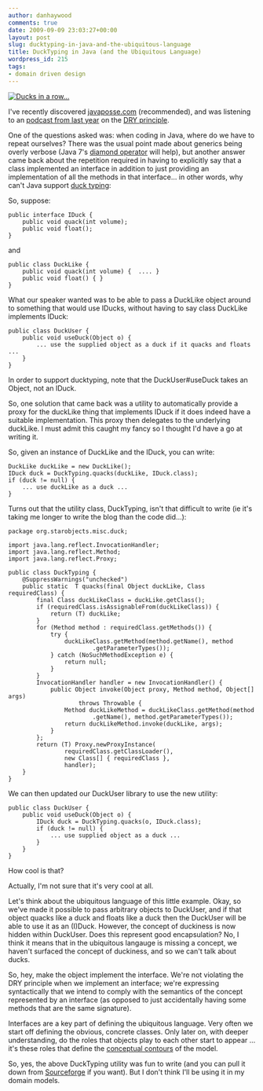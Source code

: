 ```yaml
---
author: danhaywood
comments: true
date: 2009-09-09 23:03:27+00:00
layout: post
slug: ducktyping-in-java-and-the-ubiquitous-language
title: DuckTyping in Java (and the Ubiquitous Language)
wordpress_id: 215
tags:
- domain driven design
---
```


[![Ducks in a row...](http://farm1.static.flickr.com/221/501334109_72733521d5.jpg)](http://www.flickr.com/photos/troikkonen/501334109/)

I've recently discovered [javaposse.com](http://javaposse.com) (recommended), and was listening to an [podcast from last year](http://javaposse.com/index.php?post_id=401248) on the [DRY principle](http://en.wikipedia.org/wiki/Don%27t_repeat_yourself).

One of the questions asked was: when coding in Java, where do we have to repeat ourselves?  There was the usual point made about generics being overly verbose (Java 7's [diamond operator](http://mail.openjdk.java.net/pipermail/coin-dev/2009-February/000009.html) will help), but another answer came back about the repetition required in having to explicitly say that a class implemented an interface in addition to just providing an implementation of all the methods in that interface... in other words, why can't Java support [duck typing](http://en.wikipedia.org/wiki/Duck_typing):

So, suppose:

    
    public interface IDuck {
        public void quack(int volume);
        public void float();
    }


and

    
    public class DuckLike {
        public void quack(int volume) {  .... }
        public void float() { }
    }


What our speaker wanted was to be able to pass a DuckLike object around to something that would use IDucks, without having to say class DuckLike implements IDuck:

    
    public class DuckUser {
        public void useDuck(Object o) {
            ... use the supplied object as a duck if it quacks and floats ...
        }
    }


In order to support ducktyping, note that the DuckUser#useDuck takes an Object, not an IDuck.

So, one solution that came back was a utility to automatically provide a proxy for the duckLike thing that implements IDuck if it does indeed have a suitable implementation.  This proxy then delegates to the underlying duckLike.  I must admit this caught my fancy so I thought I'd have a go at writing it.
<!-- more -->

So, given an instance of DuckLike and the IDuck, you can write:

    
    DuckLike duckLike = new DuckLike();
    IDuck duck = DuckTyping.quacks(duckLike, IDuck.class);
    if (duck != null) {
        ... use duckLike as a duck ...
    }


Turns out that the utility class, DuckTyping, isn't that difficult to write (ie it's taking me longer to write the blog than the code did...):

    
    package org.starobjects.misc.duck;
    
    import java.lang.reflect.InvocationHandler;
    import java.lang.reflect.Method;
    import java.lang.reflect.Proxy;
    
    public class DuckTyping {
        @SuppressWarnings("unchecked")
        public static  T quacks(final Object duckLike, Class requiredClass) {
            final Class duckLikeClass = duckLike.getClass();
            if (requiredClass.isAssignableFrom(duckLikeClass)) {
                return (T) duckLike;
            }
            for (Method method : requiredClass.getMethods()) {
                try {
                    duckLikeClass.getMethod(method.getName(), method
                            .getParameterTypes());
                } catch (NoSuchMethodException e) {
                    return null;
                }
            }
            InvocationHandler handler = new InvocationHandler() {
                public Object invoke(Object proxy, Method method, Object[] args)
                        throws Throwable {
                    Method duckLikeMethod = duckLikeClass.getMethod(method
                            .getName(), method.getParameterTypes());
                    return duckLikeMethod.invoke(duckLike, args);
                }
            };
            return (T) Proxy.newProxyInstance(
                    requiredClass.getClassLoader(),
                    new Class[] { requiredClass },
                    handler);
        }
    }


We can then updated our DuckUser library to use the new utility:

    
    public class DuckUser {
        public void useDuck(Object o) {
            IDuck duck = DuckTyping.quacks(o, IDuck.class);
            if (duck != null) {
                ... use supplied object as a duck ...
            }
        }
    }


How cool is that?

Actually, I'm not sure that it's very cool at all.

Let's think about the ubiquitous language of this little example.  Okay, so we've made it possible to pass arbitrary objects to DuckUser, and if that object quacks like a duck and floats like a duck then the DuckUser will be able to use it as an (I)Duck.  However, the concept of duckiness is now hidden within DuckUser.  Does this represent good encapsulation?  No, I think it means that in the ubiquitous langauge is missing a concept, we haven't surfaced the concept of duckiness, and so we can't talk about ducks.

So, hey, make the object implement the interface.  We're not violating the DRY principle when we implement an interface; we're expressing syntactically that we intend to comply with the semantics of the concept represented by an interface (as opposed to just accidentally having some methods that are the same signature).

Interfaces are a key part of defining the ubiquitous language.  Very often we start off defining the obvious, concrete classes.  Only later on, with deeper understanding, do the roles that objects play to each other start to appear ... it's these roles that define the [conceptual contours](http://domaindrivendesign.org/node/97) of the model.

So, yes, the above DuckTyping utility was fun to write (and you can pull it down from [Sourceforge](https://miscobjects.svn.sourceforge.net/svnroot/miscobjects/trunk/quack) if you want).  But I don't think I'll be using it in my domain models.
